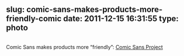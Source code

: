 slug: comic-sans-makes-products-more-friendly-comic
date: 2011-12-15 16:31:55
type: photo
---

<a href="http://comicsansproject.tumblr.com/"><img src="{{@asset.url swerner/tumblr/2011-12-15-comic-sans-makes-products-more-friendly-comic-07646fe211.jpeg}}" alt=""/></a>

Comic Sans makes products more “friendly”: [Comic Sans Project](http://comicsansproject.tumblr.com/)
